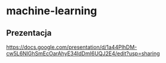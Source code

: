 # machine-learning

## Prezentacja

https://docs.google.com/presentation/d/1a44PlhDM-cw5L6NlGhSmEcOarAhyE34IdDmI6UQJ2E4/edit?usp=sharing
